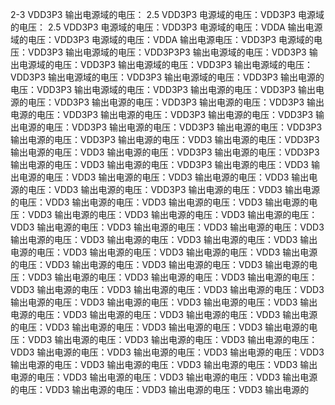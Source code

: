 2-3 VDD3P3 输出电源域的电压：
2.5 VDD3P3 电源域的电压：VDD3P3 电源域的电压：
2.5 VDD3P3 电源域的电压：VDD3P3 电源域的电压：VDDA 输出电源域的电压：VDD3P3 电源域的电压：VDDA 输出电源电压：VDD3P3 电源域的电压：VDD3P3 输出电源域的电压：VDD3P3P3 输出电源域的电压：VDD3P3 输出电源域的电压：VDD3P3 输出电源域的电压：VDD3P3 输出电源域的电压：VDD3P3 输出电源域的电压：VDD3P3 输出电源域的电压：VDD3P3 输出电源的电压：VDD3P3 输出电源域的电压：VDD3P3 输出电源的电压：VDD3P3 输出电源的电压：VDD3P3 输出电源的电压：VDD3P3 输出电源的电压：VDD3P3 输出电源的电压：VDD3P3 输出电源的电压：VDD3P3 输出电源的电压：VDD3P3 输出电源的电压：VDD3P3 输出电源的电压：VDD3P3 输出电源的电压：VDD3P3 输出电源的电压：VDD3P3 输出电源的电压：VDD3 输出电源的电压：VDD3P3 输出电源的电压：VDD3 输出电源的电压：VDD3P3 输出电源的电压：VDD3P3 输出电源的电压：VDD3 输出电源的电压：VDD3P3 输出电源的电压：VDD3 输出电源的电压：VDD3 输出电源的电压：VDD3 输出电源的电压：VDD3 输出电源的电压：VDD3 输出电源的电压：VDD3P3 输出电源的电压：VDD3 输出电源的电压：VDD3 输出电源的电压：VDD3 输出电源的电压：VDD3 输出电源的电压：VDD3 输出电源的电压：VDD3 输出电源的电压：VDD3 输出电源的电压：VDD3 输出电源的电压：VDD3 输出电源的电压：VDD3 输出电源的电压：VDD3 输出电源的电压：VDD3 输出电源的电压：VDD3 输出电源的电压：VDD3 输出电源的电压：VDD3 输出电源的电压：VDD3 输出电源的电压：VDD3 输出电源的电压：VDD3 输出电源的电压：VDD3 输出电源的电压：VDD3 输出电源的电压：VDD3 输出电源的电压：VDD3 输出电源的电压：VDD3 输出电源的电压：VDD3 输出电源的电压：VDD3 输出电源的电压：VDD3 输出电源的电压：VDD3 输出电源的电压：VDD3 输出电源的电压：VDD3 输出电源的电压：VDD3 输出电源的电压：VDD3 输出电源的电压：VDD3 输出电源的电压：VDD3 输出电源的电压：VDD3 输出电源的电压：VDD3 输出电源的电压：VDD3 输出电源的电压：VDD3 输出电源的电压：VDD3 输出电源的电压：VDD3 输出电源的电压：VDD3 输出电源的电压：VDD3 输出电源的电压：VDD3 输出电源的电压：VDD3 输出电源的电压：VDD3 输出电源的电压：VDD3 输出电源的电压：VDD3 输出电源的电压：VDD3 输出电源的电压：VDD3 输出电源的电压：VDD3 输出电源的电压：VDD3 输出电源的电压：VDD3 输出电源的电压：VDD3 输出电源的